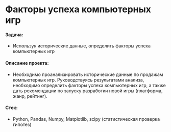 # Факторы успеха компьютерных игр

#### Задача: 
- Используя исторические данные, определить факторы успеха компьютерных игр

#### Описание проекта:
- Необходимо проанализировать исторические данные по продажам компьютерных игр. Руководствуясь результатами анализа, необходимо определить факторы успеха компьютерных игр, а также дать рекомендации по запуску разработки новой игры (платформа, жанр, рейтинг).

#### Стек:
- Python, Pandas, Numpy, Matplotlib, scipy (статистическая проверка гипотез)